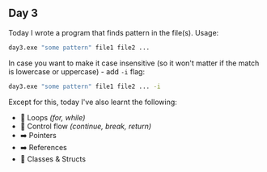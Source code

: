 ﻿## Day 3
Today I wrote a program that finds pattern in the file(s). Usage:
```cmd
day3.exe "some pattern" file1 file2 ...
```

In case you want to make it case insensitive (so it won't matter if the match is lowercase or uppercase) - add `-i` flag:
```cmd
day3.exe "some pattern" file1 file2 ... -i
```

Except for this, today I've also learnt the following:
- 🔁 Loops *(for, while)*
- 🔁 Control flow *(continue, break, return)*
- ➡️ Pointers
- ➡️ References
- 🧱 Classes & Structs
